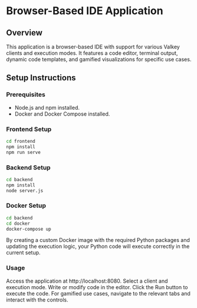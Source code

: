 # Browser-Based IDE Application

## Overview

This application is a browser-based IDE with support for various Valkey clients and execution modes. It features a code editor, terminal output, dynamic code templates, and gamified visualizations for specific use cases.

## Setup Instructions

### Prerequisites

- Node.js and npm installed.
- Docker and Docker Compose installed.

### Frontend Setup

```bash
cd frontend
npm install
npm run serve
```

### Backend Setup

```bash
cd backend
npm install
node server.js
```

### Docker Setup

```bash 
cd backend
cd docker
docker-compose up
```

By creating a custom Docker image with the required Python packages and updating the execution logic, your Python code will execute correctly in the current setup.

### Usage

Access the application at http://localhost:8080.
Select a client and execution mode.
Write or modify code in the editor.
Click the Run button to execute the code.
For gamified use cases, navigate to the relevant tabs and interact with the controls.
